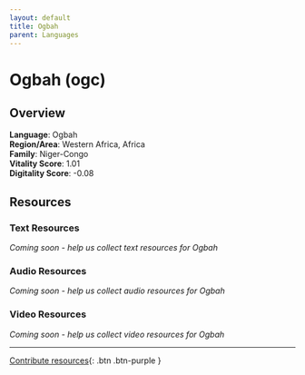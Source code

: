 ```yaml
---
layout: default
title: Ogbah
parent: Languages
---
```


# Ogbah (ogc)

## Overview

**Language**: Ogbah  
**Region/Area**: Western Africa, Africa  
**Family**: Niger-Congo  
**Vitality Score**: 1.01  
**Digitality Score**: -0.08  

## Resources

### Text Resources
*Coming soon - help us collect text resources for Ogbah*

### Audio Resources
*Coming soon - help us collect audio resources for Ogbah*

### Video Resources
*Coming soon - help us collect video resources for Ogbah*

---

[Contribute resources](https://fairtrain.github.io/){: .btn .btn-purple }
